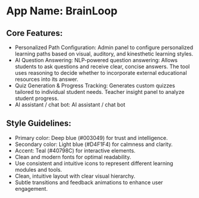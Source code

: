 # **App Name**: BrainLoop

## Core Features:

- Personalized Path Configuration: Admin panel to configure personalized learning paths based on visual, auditory, and kinesthetic learning styles.
- AI Question Answering: NLP-powered question answering: Allows students to ask questions and receive clear, concise answers. The tool uses reasoning to decide whether to incorporate external educational resources into its answer.
- Quiz Generation & Progress Tracking: Generates custom quizzes tailored to individual student needs. Teacher insight panel to analyze student progress.
- AI assistant / chat bot: AI assistant / chat bot

## Style Guidelines:

- Primary color: Deep blue (#003049) for trust and intelligence.
- Secondary color: Light blue (#D4F1F4) for calmness and clarity.
- Accent: Teal (#40798C) for interactive elements.
- Clean and modern fonts for optimal readability.
- Use consistent and intuitive icons to represent different learning modules and tools.
- Clean, intuitive layout with clear visual hierarchy.
- Subtle transitions and feedback animations to enhance user engagement.